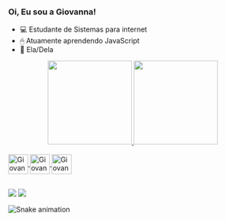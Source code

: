 ### Oi, Eu sou a Giovanna! 

- 💻 Estudante de Sistemas para internet
- 🖱 Atuamente aprendendo JavaScript
- 🌻 Ela/Dela

<div align="center">
  <a href="https://github.com/GiovannaCstr">
  <img height="170em" src="https://github-readme-stats.vercel.app/api?username=GiovannaCstr&show_icons=true&theme=cobalt&include_all_commits=true&count_private=true"/>
  <img height="170em" src="https://github-readme-stats.vercel.app/api/top-langs/?username=GiovannaCstr&layout=compact&langs_count=7&theme=cobalt"/>
</div>
<div style="display: inline_block"><br>
  <img align="center" alt="Giovanna-Ts" height="40" width="40" src="https://cdn.jsdelivr.net/gh/devicons/devicon/icons/html5/html5-original.svg">
  <img align="center" alt="Giovanna-Js" height="40" width="40" src="https://cdn.jsdelivr.net/gh/devicons/devicon/icons/css3/css3-original.svg">
  <img align="center" alt="Giovanna-Js" height="40" width="40" src="https://cdn.jsdelivr.net/gh/devicons/devicon/icons/javascript/javascript-original.svg">
</div>

##

<div>  
  <a href = "mailto:gpereirac2001@gmail.com"><img src="https://img.shields.io/badge/Gmail-D14836?style=for-the-badge&logo=gmail&logoColor=white"></a>
  <a href="https://www.linkedin.com/in/giovannapcastro/" target="_blank"><img src="https://img.shields.io/badge/LinkedIn-0077B5?style=for-the-badge&logo=linkedin&logoColor=white"></a>
</div>

 ![Snake animation](https://github.com/GiovannaCstr/GiovannaCstr/blob/output/github-contribution-grid-snake.svg)
